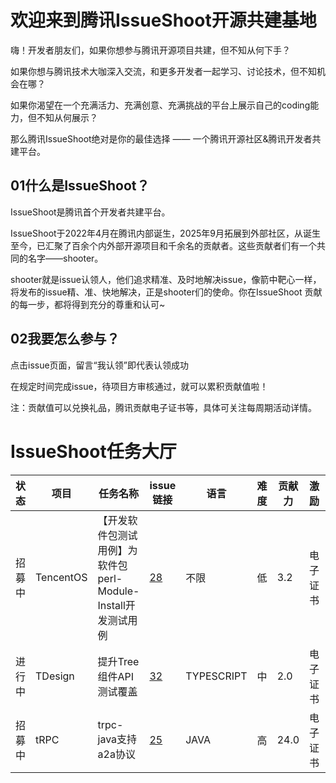 # 欢迎来到腾讯IssueShoot开源共建基地
嗨！开发者朋友们，如果你想参与腾讯开源项目共建，但不知从何下手？

如果你想与腾讯技术大咖深入交流，和更多开发者一起学习、讨论技术，但不知机会在哪？

如果你渴望在一个充满活力、充满创意、充满挑战的平台上展示自己的coding能力，但不知从何展示？

那么腾讯IssueShoot绝对是你的最佳选择 —— 一个腾讯开源社区&腾讯开发者共建平台。
## 01什么是IssueShoot？
IssueShoot是腾讯首个开发者共建平台。

IssueShoot于2022年4月在腾讯内部诞生，2025年9月拓展到外部社区，从诞生至今，已汇聚了百余个内外部开源项目和千余名的贡献者。这些贡献者们有一个共同的名字——shooter。

shooter就是issue认领人，他们追求精准、及时地解决issue，像箭中靶心一样，将发布的issue精、准、快地解决，正是shooter们的使命。你在IssueShoot 贡献的每一步，都将得到充分的尊重和认可~
## 02我要怎么参与？
点击issue页面，留言“我认领”即代表认领成功

在规定时间完成issue，待项目方审核通过，就可以累积贡献值啦！

注：贡献值可以兑换礼品，腾讯贡献电子证书等，具体可关注每周期活动详情。

# IssueShoot任务大厅

| 状态 | 项目       | 任务名称   | issue链接 | 语言       | 难度   | 贡献力               | 激励       | 认领人
|------|------------|--------|------|------------|--------|--------------------|------------|--------------|
| 招募中   | TencentOS | 【开发软件包测试用例】为软件包perl-Module-Install开发测试用例  | [28](https://git.woa.com/tlinux/TST/package-test/perl-Module-Install)   | 不限     | 低   | 3.2 | 电子证书 |    |
| 进行中    | TDesign | 提升Tree组件API测试覆盖   | [32](https://github.com/Tencent/tdesign-vue-next/issues/5631)   | TYPESCRIPT     | 中   | 2.0   |电子证书 | jieju0923     |
| 招募中    | tRPC | trpc-java支持a2a协议   | [25 ](https://git.woa.com/trpc-java/trpc-java/issues/234)  | JAVA   | 高   | 24.0 | 电子证书 |    |


